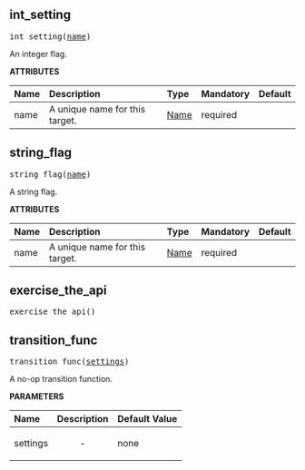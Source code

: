 <!-- Generated with Stardoc: http://skydoc.bazel.build -->



<a id="int_setting"></a>

## int_setting

<pre>
int_setting(<a href="#int_setting-name">name</a>)
</pre>

An integer flag.

**ATTRIBUTES**


| Name  | Description | Type | Mandatory | Default |
| :------------- | :------------- | :------------- | :------------- | :------------- |
| <a id="int_setting-name"></a>name |  A unique name for this target.   | <a href="https://bazel.build/concepts/labels#target-names">Name</a> | required |  |


<a id="string_flag"></a>

## string_flag

<pre>
string_flag(<a href="#string_flag-name">name</a>)
</pre>

A string flag.

**ATTRIBUTES**


| Name  | Description | Type | Mandatory | Default |
| :------------- | :------------- | :------------- | :------------- | :------------- |
| <a id="string_flag-name"></a>name |  A unique name for this target.   | <a href="https://bazel.build/concepts/labels#target-names">Name</a> | required |  |


<a id="exercise_the_api"></a>

## exercise_the_api

<pre>
exercise_the_api()
</pre>





<a id="transition_func"></a>

## transition_func

<pre>
transition_func(<a href="#transition_func-settings">settings</a>)
</pre>

A no-op transition function.

**PARAMETERS**


| Name  | Description | Default Value |
| :------------- | :------------- | :------------- |
| <a id="transition_func-settings"></a>settings |  <p align="center"> - </p>   |  none |


